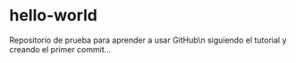 # hello-world
Repositorio de prueba para aprender a usar GitHub\n
siguiendo el tutorial y creando el primer commit...
